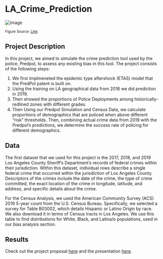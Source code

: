 # LA_Crime_Prediction
![image](https://user-images.githubusercontent.com/59149638/184992096-70df0472-423b-478b-9070-6baef05df0e1.png)

<sub> Figure Source: [Link](https://digital.hbs.edu/platform-rctom/submission/machine-learning-at-predpol-risks-biases-and-opportunities-for-predictive-policing/) </sub>
## Project Description
In this project, we aimed to simulate the crime prediction tool used by the police, Predpol, to assess any existing bias in this tool. The project consists of the following steps:
1) We first implmeneted the epidemic type aftershock (ETAS) model that the PredPol patent is built on.
2) Using the training on LA geographical data from 2018 we did prediction in 2019. 
3) Then showed the proportions of Police Deployments among historically-redlined zones with different grades.  
4) Then Using our Predpol Simulation and Census Data, we calculate proportions of demographics that are policed when above different “risk” thresholds. Then, combining actual crime data from 2019 with the Predpol’s predictions, we determine the success rate of policing for different demographics.


## Data
The first dataset that we used for this project is the 2017, 2018, and 2019 Los Angeles County Sheriff’s Department’s records of federal crimes within their jurisdiction. Within this dataset, individual rows describe a single federal crime that occurred within the jurisdiction of Los Angeles County. Descriptors of the crimes include the date of the crime, the type of crime committed, the exact location of the crime in longitude, latitude, and address, and specific details about the crime.

For the Census Analysis, we used the American Community Survey (ACS) 2019 5-year count from the U.S. Census Bureau. Specifically, we selected a survey for Table B03002, which details Hispanic or Latino Origin by race. We also download it in terms of Census tracts in Los Angeles. We use this table to find distributions for White, Black, and Latina/o populations, used in our bias analysis section. 


## Results
Check out the project proposal [here](https://github.com/rojinbakhti/LA_Crime_Prediction/blob/main/Final%20Report.pdf) and the presentation [here](https://github.com/rojinbakhti/LA_Crime_Prediction/blob/main/Final%20Presentation.pdf).
